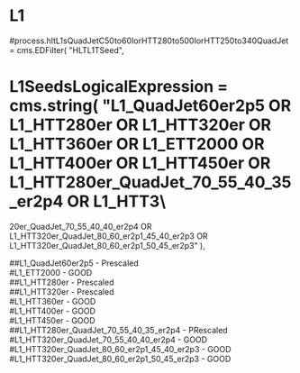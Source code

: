 # L1                                                                                                                                                                                                        
#process.hltL1sQuadJetC50to60IorHTT280to500IorHTT250to340QuadJet = cms.EDFilter( "HLTL1TSeed",                                                                                                              
#    L1SeedsLogicalExpression = cms.string( "L1_QuadJet60er2p5 OR L1_HTT280er OR L1_HTT320er OR L1_HTT360er OR L1_ETT2000 OR L1_HTT400er OR L1_HTT450er OR L1_HTT280er_QuadJet_70_55_40_35_er2p4 OR L1_HTT3\
20er_QuadJet_70_55_40_40_er2p4 OR L1_HTT320er_QuadJet_80_60_er2p1_45_40_er2p3 OR L1_HTT320er_QuadJet_80_60_er2p1_50_45_er2p3" ),                                                                            


##L1_QuadJet60er2p5 - Prescaled                                                                                                                                                                             
#L1_ETT2000 - GOOD                                                                                                                                                                                          
##L1_HTT280er - Prescaled                                                                                                                                                                                   
##L1_HTT320er - Prescaled                                                                                                                                                                                   
#L1_HTT360er - GOOD                                                                                                                                                                                         
#L1_HTT400er - GOOD                                                                                                                                                                                         
#L1_HTT450er - GOOD                                                                                                                                                                                         
##L1_HTT280er_QuadJet_70_55_40_35_er2p4  - PRescaled                                                                                                                                                        
#L1_HTT320er_QuadJet_70_55_40_40_er2p4  - GOOD                                                                                                                                                              
#L1_HTT320er_QuadJet_80_60_er2p1_45_40_er2p3 - GOOD                                                                                                                                                         
#L1_HTT320er_QuadJet_80_60_er2p1_50_45_er2p3 - GOOD           